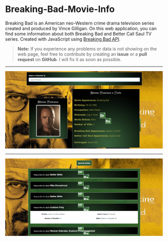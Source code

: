# Breaking-Bad-Movie-Info
Breaking Bad is an American neo-Western crime drama television series created and produced by Vince Gilligan.
On this web application, you can find some information about both Breaking Bad and Better Call Saul TV series.
Created with JavaScript using [Breaking Bad API](https://www.breakingbadapi.com/documentation "Breaking Bad API").
> __Note:__ If you experience any problems or data is not showing on the web page, feel free to contribute by creating an __issue__ or a __pull request__ on __GitHub__. I will fix it as soon as possible.
***
![](Images/breaking-bad-info-1.png)
***
![](Images/breaking-bad-info-2.png)
